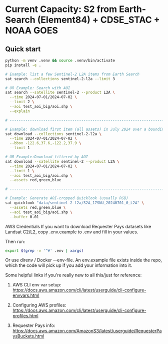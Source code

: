 # Current Capacity: S2 from Earth-Search (Element84) + CDSE_STAC + NOAA GOES

## Quick start
```bash
python -m venv .venv && source .venv/bin/activate
pip install -e .

# Example: list a few Sentinel-2 L2A items from Earth Search
sat search --collections sentinel-2-l2a --limit 3

# OR Example: Search with AOI
sat search --satellite sentinel-2 --product L2A \
  --time 2024-07-01/2024-07-02 \
  --limit 2 \
  --aoi test_aoi_big/aoi.shp \
  --explain

# ----------------------------------------------------------------------------

# Example: download first item (all assets) in July 2024 over a bounding box
sat download --collections sentinel-2-l2a \
  --time 2024-07-01/2024-07-02 \
  --bbox -122.6,37.6,-122.2,37.9 \
  --limit 1

# OR Example:Download filtered by AOI
sat download --satellite sentinel-2 --product L2A \
  --time 2024-07-01/2024-07-02 \
  --limit 1 \
  --aoi test_aoi_big/aoi.shp \
  --assets red,green,blue

# ----------------------------------------------------------------------------

# Example: Generate AOI-cropped Quicklook (usually RGB)
sat quicklook "data/sentinel-2-l2a/S2A_17SNU_20240701_0_L2A" \
  --assets red,green,blue \
  --aoi test_aoi_big/aoi.shp \
  --buffer 0.01


```


AWS Credentials
If you want to download Requester Pays datasets like Landsat C2/L2, 
copy .env.example to .env and fill in your values.

Then run:
```bash
export $(grep -v '^#' .env | xargs)
```
Or use direnv / Docker --env-file. An env.example file exists inside the repo, 
which the code will pick up if you add your information into it.

Some helpful links if you're really new to all this/just for reference:

1. AWS CLI env var setup:
https://docs.aws.amazon.com/cli/latest/userguide/cli-configure-envvars.html

2. Configuring AWS profiles:
https://docs.aws.amazon.com/cli/latest/userguide/cli-configure-profiles.html

3. Requester Pays info:
https://docs.aws.amazon.com/AmazonS3/latest/userguide/RequesterPaysBuckets.html
